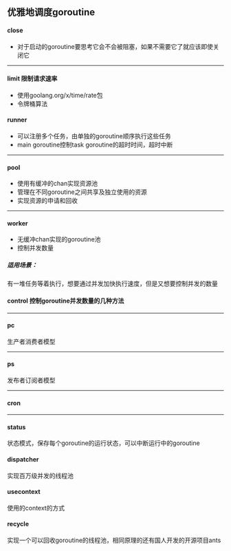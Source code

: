 ## 优雅地调度goroutine
#### close
- 对于启动的goroutine要思考它会不会被阻塞，如果不需要它了就应该即使关闭它
---

#### limit 限制请求速率
- 使用goolang.org/x/time/rate包
- 令牌桶算法

#### runner 
- 可以注册多个任务，由单独的goroutine顺序执行这些任务
- main goroutine控制task goroutine的超时时间，超时中断 
---

#### pool
- 使用有缓冲的chan实现资源池
- 管理在不同goroutine之间共享及独立使用的资源
- 实现资源的申请和回收
---

#### worker
- 无缓冲chan实现的goroutine池
- 控制并发数量
##### 适用场景：
有一堆任务等着执行，想要通过并发加快执行速度，但是又想要控制并发的数量

#### control 控制goroutine并发数量的几种方法

---
#### pc
生产者消费者模型

---
#### ps
发布者订阅者模型

---
#### cron

---
#### status
状态模式，保存每个goroutine的运行状态，可以中断运行中的goroutine

#### dispatcher
实现百万级并发的线程池

#### usecontext 
使用的context的方式

#### recycle
实现一个可以回收goroutine的线程池，相同原理的还有国人开发的开源项目ants